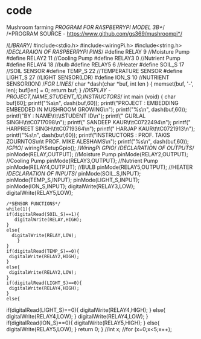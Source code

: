 # code
Mushroom farming
*PROGRAM FOR RASPBERRYPI MODEL 3B+*/
/*PROGRAM SOURCE - https://www.github.com/gs369/mushroompi*/

/*LIBRARY*/
#include<stdio.h>
#include<wiringPi.h>
#include<string.h>
/*DECLARAION OF RASPBERRYPI PINS*/
#define RELAY 9		//Moisture Pump
#define RELAY2 11	//Cooling Pump
#define RELAY3 0	//Nutrient Pump
#define RELAY4 18	//bulb
#define RELAY5 6 	//Heater
#define SOIL_S 17	//SOIL SENSOR
#define TEMP_S 22	//TEMPERATURE SENSOR
#define LIGHT_S 27	//LIGHT SENSOR(LDR)
#define ION_S 10 	//NUTRIENT SENSOR(ION)
/*FOR LINES*/
char *dash(char *buf, int len ) {
   memset(buf, '-', len);
   buf[len] = 0;
   return buf;
}
/*DISPLAY - PROJECT,NAME,STUDENT_ID,INSTRUCTORS*/
int main (void)
{
	char buf[60];
	printf("%s\n", dash(buf,60));
	printf("PROJECT     : EMBEDDING EMBEDDED IN MUSHROOM GROWING\n");
	printf("%s\n", dash(buf,60));
	printf("BY          : NAME\t\t\tSTUDENT ID\n");
	printf("              GURLAL SINGH\t\tC0717098\n");
	printf("              SANDEEP KAUR\t\tC0722494\n");
	printf("              HARPREET SINGH\t\tC0719364\n");
	printf("              HARJAP KAUR\t\tC0721913\n");
	printf("%s\n", dash(buf,60));
	printf("INSTRUCTORS : PROF. TAKIS ZOURNTOS\n\t      PROF. MIKE ALESHAMS\n");
	printf("%s\n", dash(buf,60));
	/*GPIO*/
	wiringPiSetupGpio();
	/*WiringPi GPIO*/
	/*DECLARATION OF OUTPUTS*/
	pinMode(RELAY,OUTPUT);	//Moisture Pump
	pinMode(RELAY2,OUTPUT);	//Cooling Pump
	pinMode(RELAY3,OUTPUT);	//Nutrient Pump
	pinMode(RELAY4,OUTPUT);	//BULB
	pinMode(RELAY5,OUTPUT); //HEATER
	/*DECLARATION OF INPUTS*/
	pinMode(SOIL_S,INPUT);
	pinMode(TEMP_S,INPUT);
	pinMode(LIGHT_S,INPUT);
	pinMode(ION_S,INPUT);
        digitalWrite(RELAY3,LOW);
        digitalWrite(RELAY5,LOW);

	/*SENSOR FUNCTIONS*/
	while(1){
	if(digitalRead(SOIL_S)==1){
	   digitalWrite(RELAY,HIGH);
	}
	else{
	  digitalWrite(RELAY,LOW);
		}
	}
	if(digitalRead(TEMP_S)==0){
	 digitalWrite(RELAY2,HIGH);
	}
	else{
	 digitalWrite(RELAY2,LOW);
	}
	if(digitalRead(LIGHT_S)==0){
	 digitalWrite(RELAY4,HIGH);
	}
	else{
 if(digitalRead(LIGHT_S)==0){
         digitalWrite(RELAY4,HIGH);
        }
        else{
         digitalWrite(RELAY4,LOW);
        }
 	 digitalWrite(RELAY4,LOW);
	}
	if(digitalRead(ION_S)==0){
	 digitalWrite(RELAY5,HIGH);
	}
	else{
	 digitalWrite(RELAY5,LOW);
	}
return 0;
}
//int x;
//for (x=0;x<5;x++);
